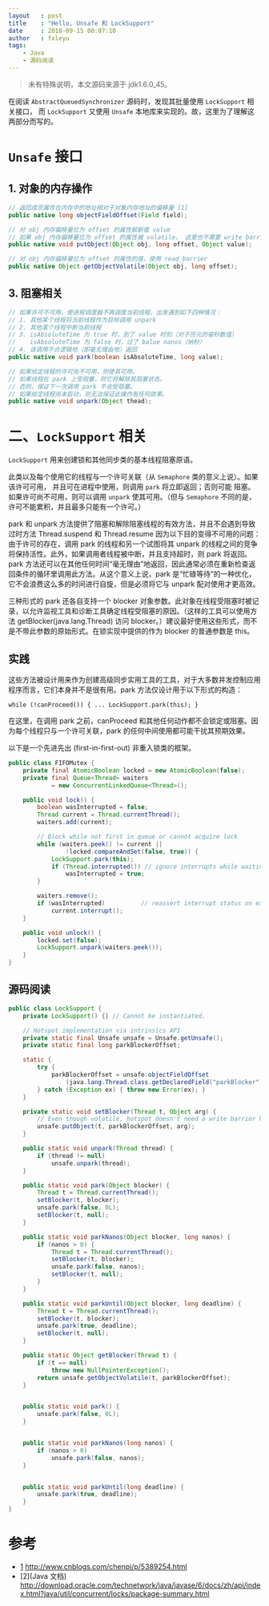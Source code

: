 ```yaml
---
layout   : post
title    : "Hello, Unsafe 和 LockSupport"
date     : 2018-09-15 00:07:10
author   : fxleyu
tags:
    - Java
    - 源码阅读
---
```

> 未有特殊说明，本文源码来源于 jdk1.6.0_45。

在阅读 `AbstractQueuedSynchronizer` 源码时，发现其批量使用 `LockSupport` 相关接口，
而 `LockSupport` 又使用 `Unsafe` 本地库来实现的。故，这里为了理解这两部分而写的。

# `Unsafe` 接口
## 1. 对象的内存操作
```java
// 返回成员属性在内存中的地址相对于对象内存地址的偏移量 [1]
public native long objectFieldOffset(Field field);

// 对 obj 内存偏移量位为 offset 的属性赋新值 value
// 如果 obj 内存偏移量位为 offset 的属性被 volatile， 这里也不需要 write barrier
public native void putObject(Object obj, long offset, Object value);

// 对 obj 内存偏移量位为 offset 的属性的值，使用 read_barrier
public native Object getObjectVolatile(Object obj, long offset);
```

## 3. 阻塞相关
```java
// 如果许可不可用，使进程调度器不再调度当前线程，出发遇到如下四种情况：
// 1. 其他某个线程将当前线程作为目标调用 unpark
// 2. 其他某个线程中断当前线程
// 3. isAbsoluteTime 为 true 时，到了 value 时刻（对于历元的毫秒数值）
//    isAbsoluteTime 为 false 时，过了 balue nanos（纳秒）
// 4. 该调用不合逻辑地（即毫无理由地）返回
public native void park(boolean isAbsoluteTime, long value);

// 如果给定线程的许可尚不可用，则使其可用。
// 如果线程在 park 上受阻塞，则它将解除其阻塞状态。
// 否则，保证下一次调用 park 不会受阻塞。
// 如果给定线程尚未启动，则无法保证此操作有任何效果。
public native void unpark(Object thead);
```

# 二、`LockSupport` 相关
`LockSupport` 用来创建锁和其他同步类的基本线程阻塞原语。

此类以及每个使用它的线程与一个许可关联（从 `Semaphore` 类的意义上说）。如果该许可可用，
并且可在进程中使用，则调用 `park` 将立即返回；否则可能 阻塞。如果许可尚不可用，则可以调用
 `unpark` 使其可用。（但与 `Semaphore` 不同的是，许可不能累积，并且最多只能有一个许可。）

 park 和 unpark 方法提供了阻塞和解除阻塞线程的有效方法，并且不会遇到导致过时方法 Thread.suspend 和 Thread.resume 因为以下目的变得不可用的问题：由于许可的存在，调用 park 的线程和另一个试图将其 unpark 的线程之间的竞争将保持活性。此外，如果调用者线程被中断，并且支持超时，则 park 将返回。park 方法还可以在其他任何时间“毫无理由”地返回，因此通常必须在重新检查返回条件的循环里调用此方法。从这个意义上说，park 是“忙碌等待”的一种优化，它不会浪费这么多的时间进行自旋，但是必须将它与 unpark 配对使用才更高效。

 三种形式的 park 还各自支持一个 blocker 对象参数。此对象在线程受阻塞时被记录，以允许监视工具和诊断工具确定线程受阻塞的原因。（这样的工具可以使用方法 getBlocker(java.lang.Thread) 访问 blocker。）建议最好使用这些形式，而不是不带此参数的原始形式。在锁实现中提供的作为 blocker 的普通参数是 this。



## 实践
这些方法被设计用来作为创建高级同步实用工具的工具，对于大多数并发控制应用程序而言，它们本身并不是很有用。park 方法仅设计用于以下形式的构造：
```
while (!canProceed()) { ... LockSupport.park(this); }
```

在这里，在调用 park 之前，canProceed 和其他任何动作都不会锁定或阻塞。因为每个线程只与一个许可关联，park 的任何中间使用都可能干扰其预期效果。

以下是一个先进先出 (first-in-first-out) 非重入锁类的框架。
```java
public class FIFOMutex {
    private final AtomicBoolean locked = new AtomicBoolean(false);
    private final Queue<Thread> waiters
            = new ConcurrentLinkedQueue<Thread>();

    public void lock() {
        boolean wasInterrupted = false;
        Thread current = Thread.currentThread();
        waiters.add(current);

        // Block while not first in queue or cannot acquire lock
        while (waiters.peek() != current ||
                !locked.compareAndSet(false, true)) {
            LockSupport.park(this);
            if (Thread.interrupted()) // ignore interrupts while waiting
                wasInterrupted = true;
        }

        waiters.remove();
        if (wasInterrupted)          // reassert interrupt status on exit
            current.interrupt();
    }

    public void unlock() {
        locked.set(false);
        LockSupport.unpark(waiters.peek());
    }
}

```

## 源码阅读
```java
public class LockSupport {
    private LockSupport() {} // Cannot be instantiated.

    // Hotspot implementation via intrinsics API
    private static final Unsafe unsafe = Unsafe.getUnsafe();
    private static final long parkBlockerOffset;

    static {
        try {
            parkBlockerOffset = unsafe.objectFieldOffset
                (java.lang.Thread.class.getDeclaredField("parkBlocker"));
        } catch (Exception ex) { throw new Error(ex); }
    }

    private static void setBlocker(Thread t, Object arg) {
        // Even though volatile, hotspot doesn't need a write barrier here.
        unsafe.putObject(t, parkBlockerOffset, arg);
    }

    public static void unpark(Thread thread) {
        if (thread != null)
            unsafe.unpark(thread);
    }

    public static void park(Object blocker) {
        Thread t = Thread.currentThread();
        setBlocker(t, blocker);
        unsafe.park(false, 0L);
        setBlocker(t, null);
    }

    public static void parkNanos(Object blocker, long nanos) {
        if (nanos > 0) {
            Thread t = Thread.currentThread();
            setBlocker(t, blocker);
            unsafe.park(false, nanos);
            setBlocker(t, null);
        }
    }

    public static void parkUntil(Object blocker, long deadline) {
        Thread t = Thread.currentThread();
        setBlocker(t, blocker);
        unsafe.park(true, deadline);
        setBlocker(t, null);
    }

    public static Object getBlocker(Thread t) {
        if (t == null)
            throw new NullPointerException();
        return unsafe.getObjectVolatile(t, parkBlockerOffset);
    }


    public static void park() {
        unsafe.park(false, 0L);
    }


    public static void parkNanos(long nanos) {
        if (nanos > 0)
            unsafe.park(false, nanos);
    }


    public static void parkUntil(long deadline) {
        unsafe.park(true, deadline);
    }
}
```
# 参考
- [1](http://www.cnblogs.com/chenpi/p/5389254.html) http://www.cnblogs.com/chenpi/p/5389254.html
- [2](Java 文档)  http://download.oracle.com/technetwork/java/javase/6/docs/zh/api/index.html?java/util/concurrent/locks/package-summary.html
